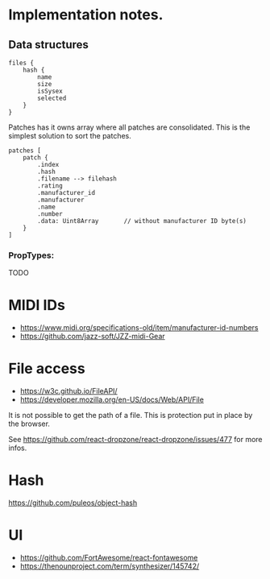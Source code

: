 # Implementation notes.

## Data structures

    files {
        hash {
            name
            size
            isSysex
            selected
        }
    }

Patches has it owns array where all patches are consolidated. This is the simplest solution to sort the patches.

    patches [
        patch {
            .index
            .hash
            .filename --> filehash
            .rating                    
            .manufacturer_id
            .manufacturer
            .name
            .number
            .data: Uint8Array       // without manufacturer ID byte(s)
        }
    ]

### PropTypes:
    
TODO

# MIDI IDs

- https://www.midi.org/specifications-old/item/manufacturer-id-numbers
- https://github.com/jazz-soft/JZZ-midi-Gear

# File access

- https://w3c.github.io/FileAPI/
- https://developer.mozilla.org/en-US/docs/Web/API/File

It is not possible to get the path of a file. This is protection put in place by the browser. 

See https://github.com/react-dropzone/react-dropzone/issues/477 for more infos.

# Hash

https://github.com/puleos/object-hash

# UI

- https://github.com/FortAwesome/react-fontawesome
- https://thenounproject.com/term/synthesizer/145742/


